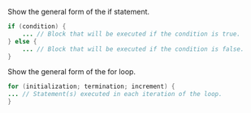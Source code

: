 Show the general form of the if statement.
```java
if (condition) {
    ... // Block that will be executed if the condition is true.
} else {
    ... // Block that will be executed if the condition is false.
}
```
Show the general form of the for loop. 
```java
for (initialization; termination; increment) {
... // Statement(s) executed in each iteration of the loop.
}
```
